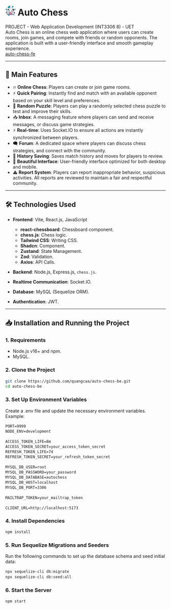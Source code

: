 # ![favicon](dist/favicon-32x32.png) Auto Chess

PROJECT - Web Application Development (INT3306 8) - UET <br>
Auto Chess is an online chess web application where users can create rooms, join games, and compete with friends or random opponents. The application is built with a user-friendly interface and smooth gameplay experience. <br>
[auto-chess-fe](https://github.com/quangcaa/auto-chess-fe-2)

---

## 🚀 **Main Features**

- 🔥 **Online Chess**: Players can create or join game rooms.
- ⚡ **Quick Pairing**: Instantly find and match with an available opponent based on your skill level and preferences.
- 🧩 **Random Puzzle**: Players can play a randomly selected chess puzzle to test and improve their skills.
- 📥 **Inbox**: A messaging feature where players can send and receive messages, or discuss game strategies.
- ⚡ **Real-time**: Uses Socket.IO to ensure all actions are instantly synchronized between players.
- 🗨️ **Forum**: A dedicated space where players can discuss chess strategies, and connect with the community.
- 📜 **History Saving**: Saves match history and moves for players to review.
- 🎨 **Beautiful Interface**: User-friendly interface optimized for both desktop and mobile.
- ⚠️ **Report System**: Players can report inappropriate behavior, suspicious activities. All reports are reviewed to maintain a fair and respectful community.

---

## 🛠️ **Technologies Used**

- **Frontend**: Vite, React.js, JavaScript

  - **react-chessboard**: Chessboard component.
  - **chess.js**: Chess logic.
  - **Tailwind CSS**: Writing CSS.
  - **Shadcn**: Component.
  - **Zustand**: State Management.
  - **Zod**: Validation.
  - **Axios**: API Calls.

- **Backend**: Node.js, Express.js, `chess.js`.
- **Realtime Communication**: Socket.IO.
- **Database**: MySQL (Sequelize ORM).
- **Authentication**: JWT.

---

## 📥 **Installation and Running the Project**

### **1. Requirements**

- Node.js v16+ and npm.
- MySQL.

### **2. Clone the Project**

```bash
git clone https://github.com/quangcaa/auto-chess-be.git
cd auto-chess-be
```

### **3. Set Up Environment Variables**

Create a .env file and update the necessary environment variables. Example:

```
PORT=9999
NODE_ENV=development

ACCESS_TOKEN_LIFE=8m
ACCESS_TOKEN_SECRET=your_access_token_secret
REFRESH_TOKEN_LIFE=7d
REFRESH_TOKEN_SECRET=your_refresh_token_secret

MYSQL_DB_USER=root
MYSQL_DB_PASSWORD=your_password
MYSQL_DB_DATABASE=autochess
MYSQL_DB_HOST=localhost
MYSQL_DB_PORT=3306

MAILTRAP_TOKEN=your_mailtrap_token

CLIENT_URL=http://localhost:5173
```

### **4. Install Dependencies**

```bash
npm install
```

### **5. Run Sequelize Migrations and Seeders**

Run the following commands to set up the database schema and seed initial data:

```bash
npx sequelize-cli db:migrate
npx sequelize-cli db:seed:all
```

### **6. Start the Server**

```bash
npm start
```
